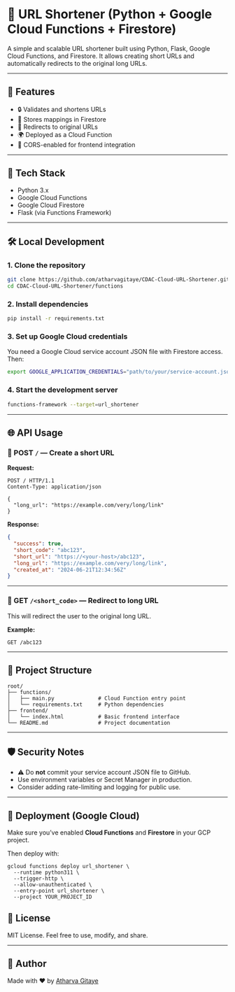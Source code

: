 # 🔗 URL Shortener (Python + Google Cloud Functions + Firestore)

A simple and scalable URL shortener built using Python, Flask, Google Cloud Functions, and Firestore. It allows creating short URLs and automatically redirects to the original long URLs.

---

## 🚀 Features

- 🔒 Validates and shortens URLs
- 📁 Stores mappings in Firestore
- 🔁 Redirects to original URLs
- 🌍 Deployed as a Cloud Function
- 🧩 CORS-enabled for frontend integration

---

## 🧠 Tech Stack

- Python 3.x
- Google Cloud Functions
- Google Cloud Firestore
- Flask (via Functions Framework)

---

## 🛠 Local Development

### 1. Clone the repository

```bash
git clone https://github.com/atharvagitaye/CDAC-Cloud-URL-Shortener.git
cd CDAC-Cloud-URL-Shortener/functions
````

### 2. Install dependencies

```bash
pip install -r requirements.txt
```

### 3. Set up Google Cloud credentials

You need a Google Cloud service account JSON file with Firestore access. Then:

```bash
export GOOGLE_APPLICATION_CREDENTIALS="path/to/your/service-account.json"
```

### 4. Start the development server

```bash
functions-framework --target=url_shortener
```

---

## 🌐 API Usage

### 🔹 POST `/` — Create a short URL

**Request:**

```http
POST / HTTP/1.1
Content-Type: application/json

{
  "long_url": "https://example.com/very/long/link"
}
```

**Response:**

```json
{
  "success": true,
  "short_code": "abc123",
  "short_url": "https://<your-host>/abc123",
  "long_url": "https://example.com/very/long/link",
  "created_at": "2024-06-21T12:34:56Z"
}
```

---

### 🔹 GET `/<short_code>` — Redirect to long URL

This will redirect the user to the original long URL.

**Example:**

```http
GET /abc123
```

---

## 📁 Project Structure

```
root/
├── functions/
│   ├── main.py              # Cloud Function entry point
│   └── requirements.txt     # Python dependencies
├── frontend/
│   └── index.html           # Basic frontend interface
└── README.md                # Project documentation

```

---

## 🛡 Security Notes

* ⚠️ Do **not** commit your service account JSON file to GitHub.
* Use environment variables or Secret Manager in production.
* Consider adding rate-limiting and logging for public use.

---

## 🚀 Deployment (Google Cloud)

Make sure you’ve enabled **Cloud Functions** and **Firestore** in your GCP project.

Then deploy with:

```
gcloud functions deploy url_shortener \
  --runtime python311 \
  --trigger-http \
  --allow-unauthenticated \
  --entry-point url_shortener \
  --project YOUR_PROJECT_ID
```

## 📜 License

MIT License. Feel free to use, modify, and share.

---

## 👤 Author

Made with ❤️ by [Atharva Gitaye](https://github.com/atharvagitaye)